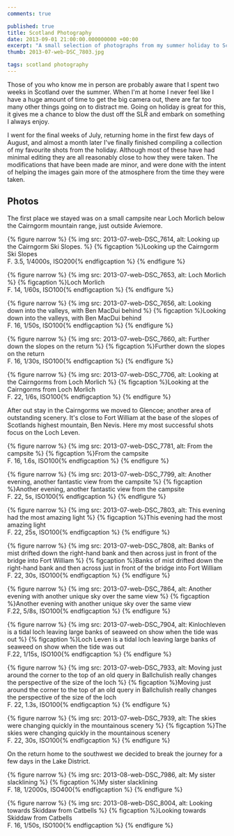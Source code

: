```yaml
---
comments: true

published: true
title: Scotland Photography
date: 2013-09-01 21:00:00.000000000 +00:00
excerpt: "A small selection of photographs from my summer holiday to Scotland"
thumb: 2013-07-web-DSC_7803.jpg

tags: scotland photography
---
```


Those of you who know me in person are probably aware that I spent two weeks in Scotland over the summer. When I'm at home I never feel like I have a huge amount of time to get the big camera out, there are far too many other things going on to distract me. Going on holiday is great for this, it gives me a chance to blow the dust off the SLR and embark on something I always enjoy.

I went for the final weeks of July, returning home in the first few days of August, and almost a month later I've finally finished compiling a collection of my favourite shots from the holiday.  Although most of these have had minimal editing they are all reasonably close to how they were taken. The modifications that have been made are minor, and were done with the intent of helping the images gain more of the atmosphere from the time they were taken.

## Photos

The first place we stayed was on a small campsite near Loch Morlich below the Cairngorm mountain range, just outside Aviemore.

{% figure narrow %}
  {% img src: 2013-07-web-DSC_7614, alt: Looking up the Cairngorm Ski Slopes. %}
  {% figcaption %}Looking up the Cairngorm Ski Slopes<br />F. 3.5, 1/4000s, ISO200{% endfigcaption %}
{% endfigure %}

{% figure narrow %}
  {% img src: 2013-07-web-DSC_7653, alt: Loch Morlich %}
  {% figcaption %}Loch Morlich<br />F. 14, 1/60s, ISO100{% endfigcaption %}
{% endfigure %}

{% figure narrow %}
  {% img src: 2013-07-web-DSC_7656, alt: Looking down into the valleys, with Ben MacDui behind %}
  {% figcaption %}Looking down into the valleys, with Ben MacDui behind<br />F. 16, 1/50s, ISO100{% endfigcaption %}
{% endfigure %}

{% figure narrow %}
  {% img src: 2013-07-web-DSC_7660, alt: Further down the slopes on the return %}
  {% figcaption %}Further down the slopes on the return<br />F. 16, 1/30s, ISO100{% endfigcaption %}
{% endfigure %}

{% figure narrow %}
  {% img src: 2013-07-web-DSC_7706, alt: Looking at the Cairngorms from Loch Morlich %}
  {% figcaption %}Looking at the Cairngorms from Loch Morlich<br />F. 22, 1/6s, ISO100{% endfigcaption %}
{% endfigure %}

After out stay in the Cairngorms we moved to Glencoe; another area of outstanding scenery. It's close to Fort William at the base of the slopes of Scotlands highest mountain, Ben Nevis. Here my most successful shots focus on the Loch Leven.

{% figure narrow %}
  {% img src: 2013-07-web-DSC_7781, alt: From the campsite %}
  {% figcaption %}From the campsite<br />F. 16, 1.6s, ISO100{% endfigcaption %}
{% endfigure %}

{% figure narrow %}
  {% img src: 2013-07-web-DSC_7799, alt: Another evening, another fantastic view from the campsite %}
  {% figcaption %}Another evening, another fantastic view from the campsite<br />F. 22, 5s, ISO100{% endfigcaption %}
{% endfigure %}

{% figure narrow %}
  {% img src: 2013-07-web-DSC_7803, alt: This evening had the most amazing light %}
  {% figcaption %}This evening had the most amazing light<br />F. 22, 25s, ISO100{% endfigcaption %}
{% endfigure %}

{% figure narrow %}
  {% img src: 2013-07-web-DSC_7808, alt: Banks of mist drifted down the right-hand bank and then across just in front of the bridge into Fort William %}
  {% figcaption %}Banks of mist drifted down the right-hand bank and then across just in front of the bridge into Fort William<br />F. 22, 30s, ISO100{% endfigcaption %}
{% endfigure %}

{% figure narrow %}
  {% img src: 2013-07-web-DSC_7864, alt: Another evening with another unique sky over the same view %}
  {% figcaption %}Another evening with another unique sky over the same view<br />F.22, 5/8s, ISO100{% endfigcaption %}
{% endfigure %}

{% figure narrow %}
  {% img src: 2013-07-web-DSC_7904, alt: Kinlochleven is a tidal loch leaving large banks of seaweed on show when the tide was out %}
  {% figcaption %}Loch Leven is a tidal loch leaving large banks of seaweed on show when the tide was out<br />F.22, 1/15s, ISO100{% endfigcaption %}
{% endfigure %}

{% figure narrow %}
  {% img src: 2013-07-web-DSC_7933, alt: Moving just around the corner to the top of an old query in Ballchulish really changes the perspective of the size of the loch %}
  {% figcaption %}Moving just around the corner to the top of an old query in Ballchulish really changes the perspective of the size of the loch<br />F. 22, 1.3s, ISO100{% endfigcaption %}
{% endfigure %}

{% figure narrow %}
  {% img src: 2013-07-web-DSC_7939, alt: The skies were changing quickly in the mountainous scenery %}
  {% figcaption %}The skies were changing quickly in the mountainous scenery<br />F. 22, 30s, ISO100{% endfigcaption %}
{% endfigure %}

On the return home to the southwest we decided to break the journey for a few days in the Lake District.

{% figure narrow %}
  {% img src: 2013-08-web-DSC_7986, alt: My sister slacklining %}
  {% figcaption %}My sister slacklining<br />F. 18, 1/2000s, ISO400{% endfigcaption %}
{% endfigure %}

{% figure narrow %}
  {% img src: 2013-08-web-DSC_8004, alt: Looking towards Skiddaw from Catbells %}
  {% figcaption %}Looking towards Skiddaw from Catbells<br />F. 16, 1/50s, ISO100{% endfigcaption %}
{% endfigure %}
